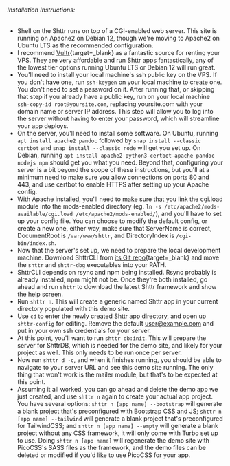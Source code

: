 ###### Installation Instructions:

- Shell on the Shttr runs on top of a CGI-enabled web server. This site is running on Apache2 on Debian 12, though we're moving to Apache2 on Ubuntu LTS as the recommended configuration.
- I recommend [Vultr](https://vultr.com){target=_blank} as a fantastic source for renting your VPS. They are very affordable and run Shttr apps fantastically, any of the lowest tier options running Ubuntu LTS or Debian 12 will run great.
- You'll need to install your local machine's ssh public key on the VPS. If you don't have one, run `ssh-keygen` on your local machine to create one. You don't need to set a password on it. After running that, or skipping that step if you already have a public key, run on your local machine `ssh-copy-id root@yoursite.com`, replacing yoursite.com with your domain name or server IP address. This step will allow you to log into the server without having to enter your password, which will streamline your app deploys.
- On the server, you'll need to install some software. On Ubuntu, running `apt install apache2 pandoc` followed by `snap install --classic certbot` and `snap install --classic node` will get you set up. On Debian, running `apt install apache2 python3-certbot-apache pandoc nodejs npm` should get you what you need. Beyond that, configuring your server is a bit beyond the scope of these instructions, but you'll at a minimum need to make sure you allow connections on ports 80 and 443, and use certbot to enable HTTPS after setting up your Apache config.
- With Apache installed, you'll need to make sure that you link the cgi.load module into the mods-enabled directory (eg. `ln -s /etc/apache2/mods-available/cgi.load /etc/apache2/mods-enabled/`), and you'll have to set up your config file. You can choose to modify the default config, or create a new one, either way, make sure that ServerName is correct, DocumentRoot is `/var/www/shttr`, and DirectoryIndex is `/cgi-bin/index.sh`.
- Now that the server's set up, we need to prepare the local development machine. Download ShttrCLI from [its Git repo](https://github.com/calebstein1/shttr){target=_blank} and move the `shttr` and `shttr-dbg` executables into your PATH.
- ShttrCLI depends on rsync and npm being installed. Rsync probably is already installed, npm might not be. Once they're both installed, go ahead and run `shttr` to download the latest Shttr framework and show the help screen.
- Run `shttr n`. This will create a generic named Shttr app in your current directory populated with this demo site.
- Use `cd` to enter the newly created Shttr app directory, and open up `shttr-config` for editing. Remove the default user@example.com and put in your own ssh credentials for your server.
- At this point, you'll want to run `shttr db:init`. This will prepare the server for ShttrDB, which is needed for the demo site, and likely for your project as well. This only needs to be run once per server.
- Now run `shttr d -c`, and when it finishes running, you should be able to navigate to your server URL and see this demo site running. The only thing that won't work is the mailer module, but that's to be expected at this point.
- Assuming it all worked, you can go ahead and delete the demo app we just created, and use `shttr n` again to create your actual app project. You have several options: `shttr n [app name] --bootstrap` will generate a blank project that's preconfigured with Bootstrap CSS and JS; `shttr n [app name] --tailwind` will generate a blank project that's preconfigured for TailwindCSS; and `shttr n [app name] --empty` will generate a blank project without any CSS framework, it will only come with Turbo set up to use. Doing `shttr n [app name]` will regenerate the demo site with PicoCSS's SASS files as the framework, and the demo files can be deleted or modified if you'd like to use PicoCSS for your app.
